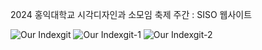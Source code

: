 2024 홍익대학교 시각디자인과 소모임 축제 주간 : SISO 웹사이트

![Our Indexgit](https://github.com/rachel5640/hivcdsiso2024/assets/111034927/865a7d8f-e673-4644-a839-27d24fe593c2)
![Our Indexgit-1](https://github.com/rachel5640/hivcdsiso2024/assets/111034927/b5c544ef-328d-4c8e-9875-b55b80ffd48a)
![Our Indexgit-2](https://github.com/rachel5640/hivcdsiso2024/assets/111034927/d95f2768-7cf9-4a9c-a524-327faacf35ce)


